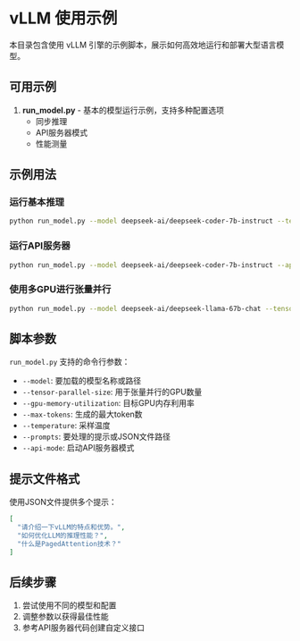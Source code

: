 # vLLM 使用示例

本目录包含使用 vLLM 引擎的示例脚本，展示如何高效地运行和部署大型语言模型。

## 可用示例

1. **run_model.py** - 基本的模型运行示例，支持多种配置选项
   - 同步推理
   - API服务器模式
   - 性能测量

## 示例用法

### 运行基本推理

```bash
python run_model.py --model deepseek-ai/deepseek-coder-7b-instruct --temperature 0.7 --max-tokens 1024
```

### 运行API服务器

```bash
python run_model.py --model deepseek-ai/deepseek-coder-7b-instruct --api-mode --host 0.0.0.0 --port 8000
```

### 使用多GPU进行张量并行

```bash
python run_model.py --model deepseek-ai/deepseek-llama-67b-chat --tensor-parallel-size 4
```

## 脚本参数

`run_model.py` 支持的命令行参数：

- `--model`: 要加载的模型名称或路径
- `--tensor-parallel-size`: 用于张量并行的GPU数量
- `--gpu-memory-utilization`: 目标GPU内存利用率
- `--max-tokens`: 生成的最大token数
- `--temperature`: 采样温度
- `--prompts`: 要处理的提示或JSON文件路径
- `--api-mode`: 启动API服务器模式

## 提示文件格式

使用JSON文件提供多个提示：

```json
[
  "请介绍一下vLLM的特点和优势。",
  "如何优化LLM的推理性能？",
  "什么是PagedAttention技术？"
]
```

## 后续步骤

1. 尝试使用不同的模型和配置
2. 调整参数以获得最佳性能
3. 参考API服务器代码创建自定义接口 